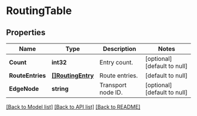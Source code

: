 # RoutingTable

## Properties
Name | Type | Description | Notes
------------ | ------------- | ------------- | -------------
**Count** | **int32** | Entry count. | [optional] [default to null]
**RouteEntries** | [**[]RoutingEntry**](RoutingEntry.md) | Route entries. | [default to null]
**EdgeNode** | **string** | Transport node ID.  | [optional] [default to null]

[[Back to Model list]](../README.md#documentation-for-models) [[Back to API list]](../README.md#documentation-for-api-endpoints) [[Back to README]](../README.md)

